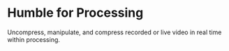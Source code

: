 # Humble for Processing
Uncompress, manipulate, and compress recorded or live video in real time within processing.
